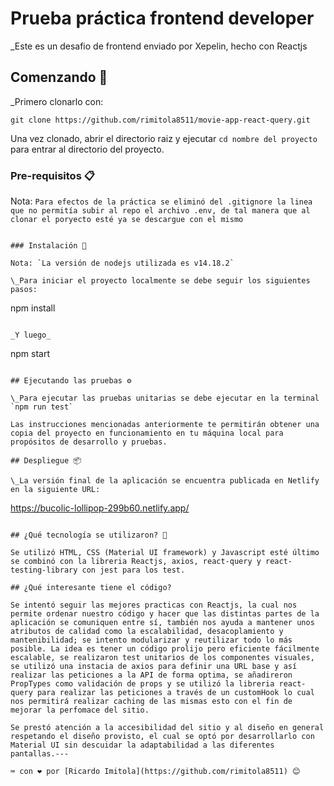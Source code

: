 # Prueba práctica frontend developer

\_Este es un desafio de frontend enviado por Xepelin, hecho con Reactjs

## Comenzando 🚀

\_Primero clonarlo con:

```
git clone https://github.com/rimitola8511/movie-app-react-query.git
```

Una vez clonado, abrir el directorio raiz y ejecutar `cd nombre del proyecto` para entrar al directorio del proyecto.

### Pre-requisitos 📋

Nota: `Para efectos de la práctica se eliminó del .gitignore la linea que no permitía subir al repo el archivo .env, de tal manera que al clonar el poryecto esté ya se descargue con el mismo`

```

### Instalación 🔧

Nota: `La versión de nodejs utilizada es v14.18.2`

\_Para iniciar el proyecto localmente se debe seguir los siguientes pasos:

```

npm install

```

_Y luego_

```

npm start

```

## Ejecutando las pruebas ⚙️

\_Para ejecutar las pruebas unitarias se debe ejecutar en la terminal `npm run test`

Las instrucciones mencionadas anteriormente te permitirán obtener una copia del proyecto en funcionamiento en tu máquina local para propósitos de desarrollo y pruebas.

## Despliegue 📦

\_La versión final de la aplicación se encuentra publicada en Netlify en la siguiente URL:

```

https://bucolic-lollipop-299b60.netlify.app/

```

## ¿Qué tecnología se utilizaron? 🧱

Se utilizó HTML, CSS (Material UI framework) y Javascript esté último se combinó con la libreria Reactjs, axios, react-query y react-testing-library con jest para los test.

## ¿Qué interesante tiene el código?

Se intentó seguir las mejores practicas con Reactjs, la cual nos permite ordenar nuestro código y hacer que las distintas partes de la aplicación se comuniquen entre sí, también nos ayuda a mantener unos atributos de calidad como la escalabilidad, desacoplamiento y mantenibilidad; se intento modularizar y reutilizar todo lo más posible. La idea es tener un código prolijo pero eficiente fácilmente escalable, se realizaron test unitarios de los componentes visuales, se utilizó una instacia de axios para definir una URL base y así realizar las peticiones a la API de forma optima, se añadireron PropTypes como validación de props y se utilizó la libreria react-query para realizar las peticiones a través de un customHook lo cual nos permitirá realizar caching de las mismas esto con el fin de mejorar la perfomace del sitio.

Se prestó atención a la accesibilidad del sitio y al diseño en general respetando el diseño provisto, el cual se optó por desarrollarlo con Material UI sin descuidar la adaptabilidad a las diferentes pantallas.---

⌨️ con ❤️ por [Ricardo Imitola](https://github.com/rimitola8511) 😊

```

```

```
